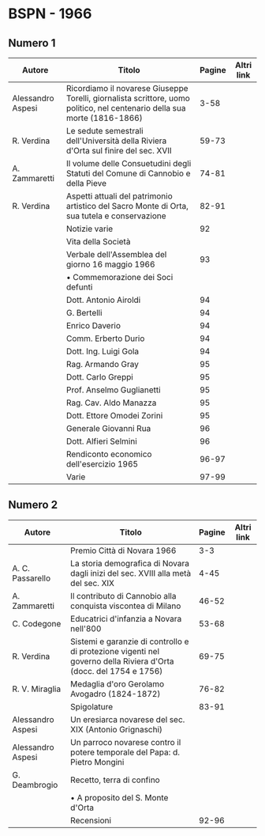 # BSPN - 1966

## Numero 1

| Autore            | Titolo                                                                                                                    | Pagine | Altri link |
|-------------------|---------------------------------------------------------------------------------------------------------------------------|--------|------------|
| Alessandro Aspesi | Ricordiamo il novarese Giuseppe Torelli, giornalista scrittore, uomo politico, nel centenario della sua morte (1816-1866) | 3-58   |            |
| R. Verdina        | Le sedute semestrali dell'Università della Riviera d'Orta sul finire del sec. XVII                                        | 59-73  |            |
| A. Zammaretti     | Il volume delle Consuetudini degli Statuti del Comune di Cannobio e della Pieve                                           | 74-81  |            |
| R. Verdina        | Aspetti attuali del patrimonio artistico del Sacro Monte di Orta, sua tutela e conservazione                              | 82-91  |            |
|                   | Notizie varie                                                                                                             | 92     |            |
|                   | Vita della Società                                                                                                        |        |            |
|                   | Verbale dell'Assemblea del giorno 16 maggio 1966                                                                          | 93     |            |
|                   | • Commemorazione dei Soci defunti                                                                                         |        |            |
|                   | Dott. Antonio Airoldi                                                                                                     | 94     |            |
|                   | G. Bertelli                                                                                                               | 94     |            |
|                   | Enrico Daverio                                                                                                            | 94     |            |
|                   | Comm. Erberto Durio                                                                                                       | 94     |            |
|                   | Dott. Ing. Luigi Gola                                                                                                     | 94     |            |
|                   | Rag. Armando Gray                                                                                                         | 95     |            |
|                   | Dott. Carlo Greppi                                                                                                        | 95     |            |
|                   | Prof. Anselmo Guglianetti                                                                                                 | 95     |            |
|                   | Rag. Cav. Aldo Manazza                                                                                                    | 95     |            |
|                   | Dott. Ettore Omodei Zorini                                                                                                | 95     |            |
|                   | Generale Giovanni Rua                                                                                                     | 96     |            |
|                   | Dott. Alfieri Selmini                                                                                                     | 96     |            |
|                   | Rendiconto economico dell'esercizio 1965                                                                                  | 96-97  |            |
|                   | Varie                                                                                                                     | 97-99  |            |

## Numero 2

| Autore            | Titolo                                                                                                           | Pagine | Altri link |
|-------------------|------------------------------------------------------------------------------------------------------------------|--------|------------|
|                   | Premio Città di Novara 1966                                                                                      | 3-3    |            |
| A. C. Passarello  | La storia demografica di Novara dagli inizi del sec. XVIII alla metà del sec. XIX                                | 4-45   |            |
| A. Zammaretti     | Il contributo di Cannobio alla conquista viscontea di Milano                                                     | 46-52  |            |
| C. Codegone       | Educatrici d'infanzia a Novara nell'800                                                                          | 53-68  |            |
| R. Verdina        | Sistemi e garanzie di controllo e di protezione vigenti nel governo della Riviera d'Orta (docc. del 1754 e 1756) | 69-75  |            |
| R. V. Miraglia    | Medaglia d'oro Gerolamo Avogadro (1824-1872)                                                                     | 76-82  |            |
|                   | Spigolature                                                                                                      | 83-91  |            |
| Alessandro Aspesi | Un eresiarca novarese del sec. XIX (Antonio Grignaschi)                                                          |        |            |
| Alessandro Aspesi | Un parroco novarese contro il potere temporale del Papa: d. Pietro Mongini                                       |        |            |
| G. Deambrogio     | Recetto, terra di confino                                                                                        |        |            |
|                   | • A proposito del S. Monte d'Orta                                                                                |        |            |
|                   | Recensioni                                                                                                       | 92-96  |            |
